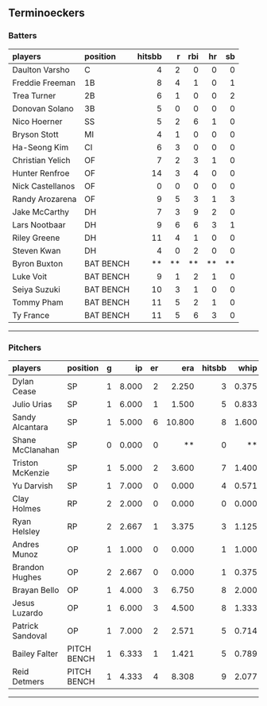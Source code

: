 ## Terminoeckers

### Batters

 
|players          |position  | hitsbb|  r| rbi| hr| sb| 
|:----------------|:---------|------:|--:|---:|--:|--:| 
|Daulton Varsho   |C         |      4|  2|   0|  0|  0| 
|Freddie Freeman  |1B        |      8|  4|   1|  0|  1| 
|Trea Turner      |2B        |      6|  1|   0|  0|  2| 
|Donovan Solano   |3B        |      5|  0|   0|  0|  0| 
|Nico Hoerner     |SS        |      5|  2|   6|  1|  0| 
|Bryson Stott     |MI        |      4|  1|   0|  0|  0| 
|Ha-Seong Kim     |CI        |      6|  3|   0|  0|  0| 
|Christian Yelich |OF        |      7|  2|   3|  1|  0| 
|Hunter Renfroe   |OF        |     14|  3|   4|  0|  0| 
|Nick Castellanos |OF        |      0|  0|   0|  0|  0| 
|Randy Arozarena  |OF        |      9|  5|   3|  1|  3| 
|Jake McCarthy    |DH        |      7|  3|   9|  2|  0| 
|Lars Nootbaar    |DH        |      9|  6|   6|  3|  1| 
|Riley Greene     |DH        |     11|  4|   1|  0|  0| 
|Steven Kwan      |DH        |      4|  0|   2|  0|  0| 
|Byron Buxton     |BAT BENCH |     **| **|  **| **| **| 
|Luke Voit        |BAT BENCH |      9|  1|   2|  1|  0| 
|Seiya Suzuki     |BAT BENCH |     10|  3|   1|  0|  0| 
|Tommy Pham       |BAT BENCH |     11|  5|   2|  1|  0| 
|Ty France        |BAT BENCH |     11|  5|   6|  3|  0| 

* * *

### Pitchers

 
|players          |position    |  g|    ip| er|    era| hitsbb|  whip| so|  w| sv| 
|:----------------|:-----------|--:|-----:|--:|------:|------:|-----:|--:|--:|--:| 
|Dylan Cease      |SP          |  1| 8.000|  2|  2.250|      3| 0.375|  8|  0|  0| 
|Julio Urias      |SP          |  1| 6.000|  1|  1.500|      5| 0.833|  7|  1|  0| 
|Sandy Alcantara  |SP          |  1| 5.000|  6| 10.800|      8| 1.600|  3|  0|  0| 
|Shane McClanahan |SP          |  0| 0.000|  0|     **|      0|    **|  0|  0|  0| 
|Triston McKenzie |SP          |  1| 5.000|  2|  3.600|      7| 1.400|  7|  0|  0| 
|Yu Darvish       |SP          |  1| 7.000|  0|  0.000|      4| 0.571|  9|  1|  0| 
|Clay Holmes      |RP          |  2| 2.000|  0|  0.000|      0| 0.000|  3|  0|  0| 
|Ryan Helsley     |RP          |  2| 2.667|  1|  3.375|      3| 1.125|  5|  1|  0| 
|Andres Munoz     |OP          |  1| 1.000|  0|  0.000|      1| 1.000|  2|  0|  0| 
|Brandon Hughes   |OP          |  2| 2.667|  0|  0.000|      1| 0.375|  1|  0|  0| 
|Brayan Bello     |OP          |  1| 4.000|  3|  6.750|      8| 2.000|  2|  0|  0| 
|Jesus Luzardo    |OP          |  1| 6.000|  3|  4.500|      8| 1.333|  4|  0|  0| 
|Patrick Sandoval |OP          |  1| 7.000|  2|  2.571|      5| 0.714|  7|  1|  0| 
|Bailey Falter    |PITCH BENCH |  1| 6.333|  1|  1.421|      5| 0.789|  6|  1|  0| 
|Reid Detmers     |PITCH BENCH |  1| 4.333|  4|  8.308|      9| 2.077|  6|  0|  0| 


* * *


